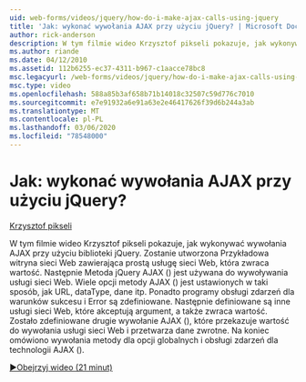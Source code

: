 ```yaml
---
uid: web-forms/videos/jquery/how-do-i-make-ajax-calls-using-jquery
title: 'Jak: wykonać wywołania AJAX przy użyciu jQuery? | Microsoft Docs'
author: rick-anderson
description: W tym filmie wideo Krzysztof pikseli pokazuje, jak wykonywać wywołania AJAX przy użyciu biblioteki jQuery. Zostanie utworzona Przykładowa witryna sieci Web zawierająca prostą usługę sieci Web zwracającą...
ms.author: riande
ms.date: 04/12/2010
ms.assetid: 112b6255-ec37-4311-b967-c1aacce78bc8
msc.legacyurl: /web-forms/videos/jquery/how-do-i-make-ajax-calls-using-jquery
msc.type: video
ms.openlocfilehash: 588a85b3af658b71b14018c32507c59d776c7010
ms.sourcegitcommit: e7e91932a6e91a63e2e46417626f39d6b244a3ab
ms.translationtype: MT
ms.contentlocale: pl-PL
ms.lasthandoff: 03/06/2020
ms.locfileid: "78548000"
---
```

# <a name="how-do-i-make-ajax-calls-using-jquery"></a>Jak: wykonać wywołania AJAX przy użyciu jQuery?

[Krzysztof pikseli](https://twitter.com/chrispels)

W tym filmie wideo Krzysztof pikseli pokazuje, jak wykonywać wywołania AJAX przy użyciu biblioteki jQuery. Zostanie utworzona Przykładowa witryna sieci Web zawierająca prostą usługę sieci Web, która zwraca wartość. Następnie Metoda jQuery AJAX () jest używana do wywoływania usługi sieci Web. Wiele opcji metody AJAX () jest ustawionych w taki sposób, jak URL, dataType, dane itp. Ponadto programy obsługi zdarzeń dla warunków sukcesu i Error są zdefiniowane. Następnie definiowane są inne usługi sieci Web, które akceptują argument, a także zwraca wartość. Zostało zdefiniowane drugie wywołanie AJAX (), które przekazuje wartość do wywołania usługi sieci Web i przetwarza dane zwrotne. Na koniec omówiono wywołania metody dla opcji globalnych i obsługi zdarzeń dla technologii AJAX ().

[&#9654;Obejrzyj wideo (21 minut)](https://channel9.msdn.com/Blogs/ASP-NET-Site-Videos/how-do-i-make-ajax-calls-using-jquery)
